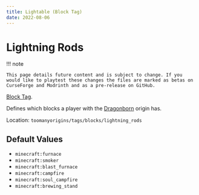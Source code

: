 ```yaml
---
title: Lightable (Block Tag)
date: 2022-08-06
---
```

# Lightning Rods

!!! note

    This page details future content and is subject to change. If you would like to playtest these changes the files are marked as betas on CurseForge and Modrinth and as a pre-release on GitHub.

[Block Tag](../tags.md).

Defines which blocks a player with the [Dragonborn](../../origins/toomanyorigins_rework/dragonborn.md) origin has.

Location: `toomanyorigins/tags/blocks/lightning_rods`

## Default Values
- `minecraft:furnace`
- `minecraft:smoker`
- `minecraft:blast_furnace`
- `minecraft:campfire`
- `minecraft:soul_campfire`
- `minecraft:brewing_stand`
